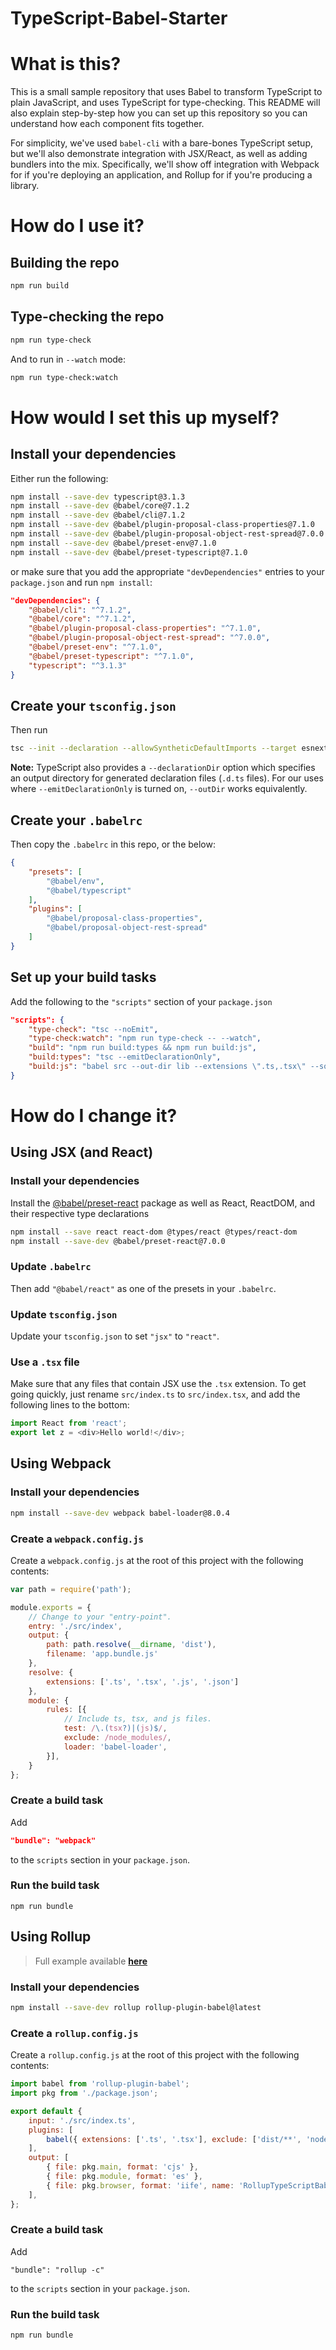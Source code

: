 # TypeScript-Babel-Starter

# What is this?

This is a small sample repository that uses Babel to transform TypeScript to plain JavaScript, and uses TypeScript for type-checking.
This README will also explain step-by-step how you can set up this repository so you can understand how each component fits together.

For simplicity, we've used `babel-cli` with a bare-bones TypeScript setup, but we'll also demonstrate integration with JSX/React, as well as adding bundlers into the mix.
Specifically, we'll show off integration with Webpack for if you're deploying an application, and Rollup for if you're producing a library.

# How do I use it?

## Building the repo

```sh
npm run build
```

## Type-checking the repo

```sh
npm run type-check
```

And to run in `--watch` mode:

```sh
npm run type-check:watch
```

# How would I set this up myself?

## Install your dependencies

Either run the following:

```sh
npm install --save-dev typescript@3.1.3
npm install --save-dev @babel/core@7.1.2
npm install --save-dev @babel/cli@7.1.2
npm install --save-dev @babel/plugin-proposal-class-properties@7.1.0
npm install --save-dev @babel/plugin-proposal-object-rest-spread@7.0.0
npm install --save-dev @babel/preset-env@7.1.0
npm install --save-dev @babel/preset-typescript@7.1.0
```

or make sure that you add the appropriate `"devDependencies"` entries to your `package.json` and run `npm install`:

```json
"devDependencies": {
    "@babel/cli": "^7.1.2",
    "@babel/core": "^7.1.2",
    "@babel/plugin-proposal-class-properties": "^7.1.0",
    "@babel/plugin-proposal-object-rest-spread": "^7.0.0",
    "@babel/preset-env": "^7.1.0",
    "@babel/preset-typescript": "^7.1.0",
    "typescript": "^3.1.3"
}
```

## Create your `tsconfig.json`

Then run

```sh
tsc --init --declaration --allowSyntheticDefaultImports --target esnext --outDir lib
```

**Note:** TypeScript also provides a `--declarationDir` option which specifies an output directory for generated declaration files (`.d.ts` files).
For our uses where `--emitDeclarationOnly` is turned on, `--outDir` works equivalently.

## Create your `.babelrc`

Then copy the `.babelrc` in this repo, or the below:

```json
{
    "presets": [
        "@babel/env",
        "@babel/typescript"
    ],
    "plugins": [
        "@babel/proposal-class-properties",
        "@babel/proposal-object-rest-spread"
    ]
}
```

## Set up your build tasks

Add the following to the `"scripts"` section of your `package.json`

```json
"scripts": {
    "type-check": "tsc --noEmit",
    "type-check:watch": "npm run type-check -- --watch",
    "build": "npm run build:types && npm run build:js",
    "build:types": "tsc --emitDeclarationOnly",
    "build:js": "babel src --out-dir lib --extensions \".ts,.tsx\" --source-maps inline"
}
```

# How do I change it?

## Using JSX (and React)

### Install your dependencies

Install the [@babel/preset-react](https://www.npmjs.com/package/@babel/preset-react) package as well as React, ReactDOM, and their respective type declarations

```sh
npm install --save react react-dom @types/react @types/react-dom
npm install --save-dev @babel/preset-react@7.0.0
```

### Update `.babelrc`

Then add `"@babel/react"` as one of the presets in your `.babelrc`.

### Update `tsconfig.json`

Update your `tsconfig.json` to set `"jsx"` to `"react"`.

### Use a `.tsx` file

Make sure that any files that contain JSX use the `.tsx` extension.
To get going quickly, just rename `src/index.ts` to `src/index.tsx`, and add the following lines to the bottom:

```ts
import React from 'react';
export let z = <div>Hello world!</div>;
```

## Using Webpack

### Install your dependencies

```sh
npm install --save-dev webpack babel-loader@8.0.4
```

### Create a `webpack.config.js`

Create a `webpack.config.js` at the root of this project with the following contents:

```js
var path = require('path');

module.exports = {
    // Change to your "entry-point".
    entry: './src/index',
    output: {
        path: path.resolve(__dirname, 'dist'),
        filename: 'app.bundle.js'
    },
    resolve: {
        extensions: ['.ts', '.tsx', '.js', '.json']
    },
    module: {
        rules: [{
            // Include ts, tsx, and js files.
            test: /\.(tsx?)|(js)$/,
            exclude: /node_modules/,
            loader: 'babel-loader',
        }],
    }
};
```

### Create a build task

Add

```json
"bundle": "webpack"
```

to the `scripts` section in your `package.json`.

### Run the build task

```
npm run bundle
```

## Using Rollup

> Full example available [**here**](https://github.com/a-tarasyuk/rollup-typescript-babel)

### Install your dependencies

```sh
npm install --save-dev rollup rollup-plugin-babel@latest
```

### Create a `rollup.config.js`

Create a `rollup.config.js` at the root of this project with the following contents:

```js
import babel from 'rollup-plugin-babel';
import pkg from './package.json';

export default {
    input: './src/index.ts',
    plugins: [
        babel({ extensions: ['.ts', '.tsx'], exclude: ['dist/**', 'node_modules/**'] }),
    ],
    output: [
        { file: pkg.main, format: 'cjs' },
        { file: pkg.module, format: 'es' },
        { file: pkg.browser, format: 'iife', name: 'RollupTypeScriptBabel' },
    ],
};
```

### Create a build task

Add

```json5
"bundle": "rollup -c"
```

to the `scripts` section in your `package.json`.

### Run the build task

```
npm run bundle
```
